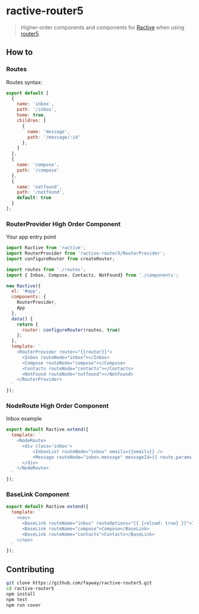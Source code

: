 # ractive-router5

> Higher-order components and components for [Ractive](https://ractive.js.org/) when using [router5](https://github.com/router5/router5).

## How to

### Routes

Routes syntax:

```javascript
export default [
  {
    name: 'inbox',
    path: '/inbox',
    home: true,
    children: [
      {
        name: 'message',
        path: '/message/:id'
      },
    ]
  },
  {
    name: 'compose',
    path: '/compose'
  },
  {
    name: 'notfound',
    path: '/notfound',
    default: true
  }
];
```

### RouterProvider High Order Component

Your app entry point 

```javascript
import Ractive from 'ractive';
import RouterProvider from 'ractive-router5/RouterProvider';
import configureRouter from createRouter;

import routes from './routes';
import { Inbox, Compose, Contacts, NotFound} from './components';

new Ractive({
  el: '#app',
  components: {
    RouterProvider,
    App
  },
  data() {
    return {
      router: configureRouter(routes, true)
    };
  },
  template: `
    <RouterProvider router="{{router}}">
      <Inbox routeNode="inbox"></Inbox>
      <Compose routeNode="compose"></Compose>
      <Contacts routeNode="contacts"></Contacts>
      <NotFound routeNode="notfound"></NotFound>
    </RouterProvider>
  `
});
```

### NodeRoute High Order Component

Inbox example

```javascript
export default Ractive.extend({
  template: `
    <NodeRoute>
      <div class='inbox'>
          <InboxList routeNode="inbox" emails={{emails}} />
          <Message routeNode="inbox.message" messageId={{ route.params.id }} />
      </div>
    </NodeRoute>
  `
});
```

### BaseLink Component

```javascript
export default Ractive.extend({
  template: `
    <nav>
      <BaseLink routeName="inbox" routeOptions="{{ {reload: true} }}">Inbox</BaseLink>
      <BaseLink routeName="compose">Compose</BaseLink>
      <BaseLink routeName="contacts">Contacts</BaseLink>
    </nav>
  `
});
```


## Contributing

```sh
git clone https://github.com/fayway/ractive-router5.git
cd ractive-router5
npm install
npm test
npm run cover
```